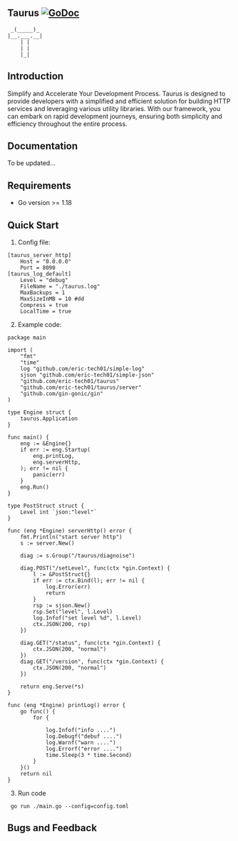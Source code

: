 ## Taurus [![GoDoc](https://pkg.go.dev/badge/github.com/eric-tech01/taurus)](https://pkg.go.dev/github.com/eric-tech01/taurus@v0.1.1)

     _(_____)_
    |__.___.__|
        | |
        | |
        |_|

## Introduction

Simplify and Accelerate Your Development Process.
Taurus is designed to provide developers with a simplified and efficient solution for building HTTP services and leveraging various utility libraries. With our framework, you can embark on rapid development journeys, ensuring both simplicity and efficiency throughout the entire process.

## Documentation

To be updated...

## Requirements

- Go version >= 1.18

## Quick Start

1.  Config file:

```
[taurus_server_http]
    Host = "0.0.0.0"
    Port = 8090
[taurus_log_default]
    Level = "debug"
    FileName = "./taurus.log"
    MaxBackups = 1
    MaxSizeInMB = 10 #dd
    Compress = true
    LocalTime = true
```

2. Example code:

```
package main

import (
	"fmt"
	"time"
	log "github.com/eric-tech01/simple-log"
	sjson "github.com/eric-tech01/simple-json"
	"github.com/eric-tech01/taurus"
	"github.com/eric-tech01/taurus/server"
	"github.com/gin-gonic/gin"
)

type Engine struct {
	taurus.Application
}

func main() {
	eng := &Engine{}
	if err := eng.Startup(
		eng.printLog,
		eng.serverHttp,
	); err != nil {
		panic(err)
	}
	eng.Run()
}

type PostStruct struct {
	Level int `json:"level"`
}

func (eng *Engine) serverHttp() error {
	fmt.Println("start server http")
	s := server.New()

	diag := s.Group("/taurus/diagnoise")

	diag.POST("/setLevel", func(ctx *gin.Context) {
		l := &PostStruct{}
		if err := ctx.Bind(l); err != nil {
			log.Error(err)
			return
		}
		rsp := sjson.New()
		rsp.Set("level", l.Level)
		log.Infof("set level %d", l.Level)
		ctx.JSON(200, rsp)
	})

	diag.GET("/status", func(ctx *gin.Context) {
		ctx.JSON(200, "normal")
	})
	diag.GET("/version", func(ctx *gin.Context) {
		ctx.JSON(200, "normal")
	})

	return eng.Serve(*s)
}

func (eng *Engine) printLog() error {
	go func() {
		for {

			log.Infof("info ....")
			log.Debugf("debuf ....")
			log.Warnf("warn ....")
			log.Errorf("error ....")
			time.Sleep(3 * time.Second)
		}
	}()
	return nil
}
```

3. Run code

```
 go run ./main.go --config=config.toml
```

## Bugs and Feedback
